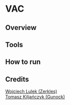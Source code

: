 # VAC

## Overview

## Tools

## How to run
  
## Credits
[Wojciech Lulek (Zerkles)](https://github.com/Zerkles)<br>
[Tomasz Kiljańczyk (Gunock)](https://github.com/Gunock)
